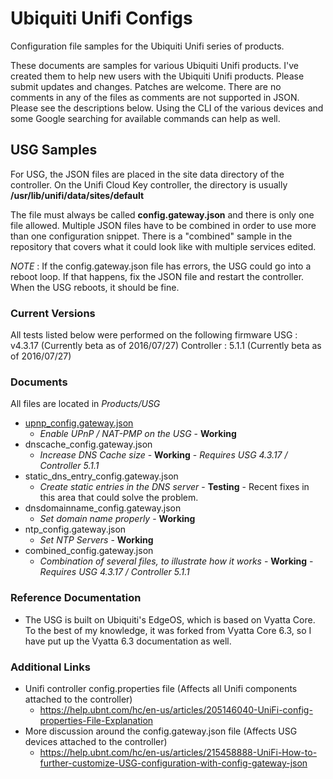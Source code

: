 # Ubiquiti Unifi Configs
Configuration file samples for the Ubiquiti Unifi series of products.

These documents are samples for various Ubiquiti Unifi products. I've created them to help new users with the Ubiquiti Unifi products. Please submit updates and changes. Patches are welcome. There are no comments in any of the files as comments are not supported in JSON. Please see the descriptions below. Using the CLI of the various devices and some Google searching for available commands can help as well.

## USG Samples

For USG, the JSON files are placed in the site data directory of the controller. On the Unifi Cloud Key controller, the directory is usually **/usr/lib/unifi/data/sites/default**

The file must always be called **config.gateway.json** and there is only one file allowed. Multiple JSON files have to be combined in order to use more than one configuration snippet. There is a "combined" sample in the repository that covers what it could look like with multiple services edited.

_NOTE_ : If the config.gateway.json file has errors, the USG could go into a reboot loop. If that happens, fix the JSON file and restart the controller. When the USG reboots, it should be fine.

### Current Versions
All tests listed below were performed on the following firmware
USG : v4.3.17 (Currently beta as of 2016/07/27)
Controller : 5.1.1 (Currently beta as of 2016/07/27)

### Documents

All files are located in *Products/USG*

- [upnp_config.gateway.json](https://github.com/ekrunch/ubiquiti_unifi_configs/blob/master/Products/USG/upnp_config.gateway.json)
  - _Enable UPnP / NAT-PMP on the USG_ - **Working**
- dnscache_config.gateway.json
  - _Increase DNS Cache size_ - **Working** - _Requires USG 4.3.17 / Controller 5.1.1_ 
- static_dns_entry_config.gateway.json 
  - _Create static entries in the DNS server_ - **Testing** - Recent fixes in this area that could solve the problem.
- dnsdomainname_config.gateway.json 
  - _Set domain name properly_ - **Working**
- ntp_config.gateway.json
  - _Set NTP Servers_ - **Working**
- combined_config.gateway.json
  - _Combination of several files, to illustrate how it works_ - **Working** - _Requires USG 4.3.17 / Controller 5.1.1_

### Reference Documentation

- The USG is built on Ubiquiti's EdgeOS, which is based on Vyatta Core. To the best of my knowledge, it was forked from Vyatta Core 6.3, so I have put up the Vyatta 6.3 documentation as well. 

### Additional Links

- Unifi controller config.properties file (Affects all Unifi components attached to the controller)
  - <https://help.ubnt.com/hc/en-us/articles/205146040-UniFi-config-properties-File-Explanation>
- More discussion around the config.gateway.json file (Affects USG devices attached to the controller)
  - <https://help.ubnt.com/hc/en-us/articles/215458888-UniFi-How-to-further-customize-USG-configuration-with-config-gateway-json>

